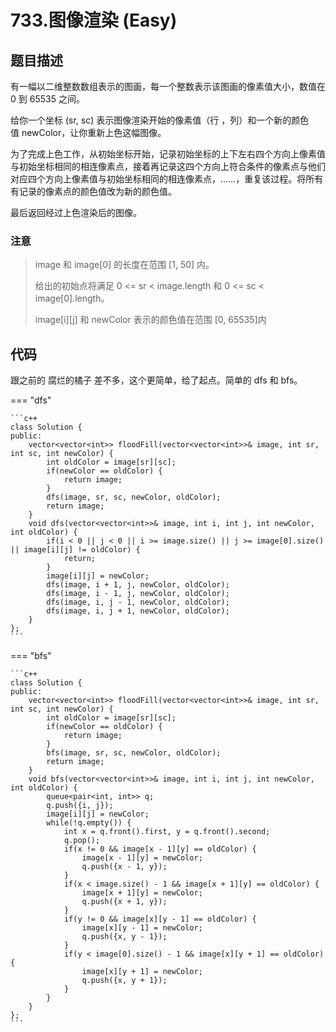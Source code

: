 # 733.图像渲染 (Easy)

## 题目描述

有一幅以二维整数数组表示的图画，每一个整数表示该图画的像素值大小，数值在 0 到 65535 之间。

给你一个坐标 (sr, sc) 表示图像渲染开始的像素值（行 ，列）和一个新的颜色值 newColor，让你重新上色这幅图像。

为了完成上色工作，从初始坐标开始，记录初始坐标的上下左右四个方向上像素值与初始坐标相同的相连像素点，接着再记录这四个方向上符合条件的像素点与他们对应四个方向上像素值与初始坐标相同的相连像素点，……，重复该过程。将所有有记录的像素点的颜色值改为新的颜色值。

最后返回经过上色渲染后的图像。

### 注意

> image 和 image[0] 的长度在范围 [1, 50] 内。
> 
> 给出的初始点将满足 0 <= sr < image.length 和 0 <= sc < image[0].length。
> 
> image[i][j] 和 newColor 表示的颜色值在范围 [0, 65535]内

## 代码

跟之前的 腐烂的橘子 差不多，这个更简单，给了起点。简单的 dfs 和 bfs。

=== "dfs"

    ```c++
    class Solution {
    public:
        vector<vector<int>> floodFill(vector<vector<int>>& image, int sr, int sc, int newColor) {
            int oldColor = image[sr][sc];
            if(newColor == oldColor) {
                return image;
            }
            dfs(image, sr, sc, newColor, oldColor);
            return image;
        }
        void dfs(vector<vector<int>>& image, int i, int j, int newColor, int oldColor) {
            if(i < 0 || j < 0 || i >= image.size() || j >= image[0].size() || image[i][j] != oldColor) {
                return;
            }
            image[i][j] = newColor;
            dfs(image, i + 1, j, newColor, oldColor);
            dfs(image, i - 1, j, newColor, oldColor);
            dfs(image, i, j - 1, newColor, oldColor);
            dfs(image, i, j + 1, newColor, oldColor);
        }
    };
    ```
    
=== "bfs"

    ```c++
    class Solution {
    public:
        vector<vector<int>> floodFill(vector<vector<int>>& image, int sr, int sc, int newColor) {
            int oldColor = image[sr][sc];
            if(newColor == oldColor) {
                return image;
            }
            bfs(image, sr, sc, newColor, oldColor);
            return image;
        }
        void bfs(vector<vector<int>>& image, int i, int j, int newColor, int oldColor) {
            queue<pair<int, int>> q;
            q.push({i, j});
            image[i][j] = newColor;
            while(!q.empty()) {
                int x = q.front().first, y = q.front().second;
                q.pop();
                if(x != 0 && image[x - 1][y] == oldColor) {
                    image[x - 1][y] = newColor;
                    q.push({x - 1, y});
                }
                if(x < image.size() - 1 && image[x + 1][y] == oldColor) {
                    image[x + 1][y] = newColor;
                    q.push({x + 1, y});
                }
                if(y != 0 && image[x][y - 1] == oldColor) {
                    image[x][y - 1] = newColor;
                    q.push({x, y - 1});
                }
                if(y < image[0].size() - 1 && image[x][y + 1] == oldColor) {
                    image[x][y + 1] = newColor;
                    q.push({x, y + 1});
                }
            }
        }
    };
    ```